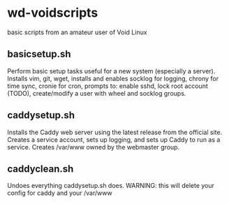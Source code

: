 # wd-voidscripts

basic scripts from an amateur user of Void Linux

## basicsetup.sh

Perform basic setup tasks useful for a new system (especially a server). Installs vim, git, wget, installs and enables socklog for logging, chrony for time sync, cronie for cron, prompts to: enable sshd, lock root account (TODO), create/modify a user with wheel and socklog groups.

## caddysetup.sh

Installs the Caddy web server using the latest release from the official site. Creates a service account, sets up logging, and sets up Caddy to run as a service. Creates /var/www owned by the webmaster group.

## caddyclean.sh

Undoes everything caddysetup.sh does. WARNING: this will delete your config for caddy and your /var/www
